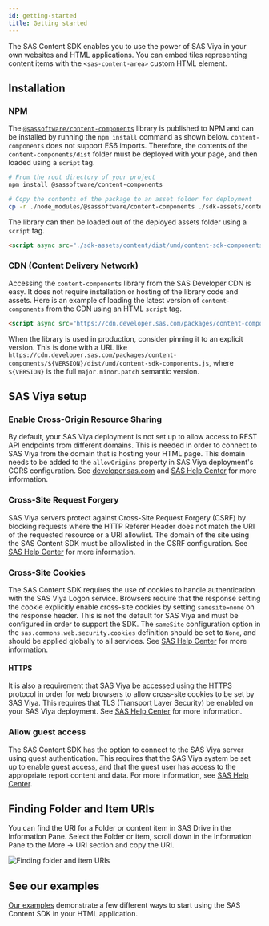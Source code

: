 ```yaml
---
id: getting-started
title: Getting started
---
```


The SAS Content SDK enables you to use the power of SAS Viya in your own websites and HTML applications.
You can embed tiles representing content items with the `<sas-content-area>` custom HTML element.

## Installation

### NPM

The <a target="_blank" href="https://www.npmjs.com/package/@sassoftware/content-components">`@sassoftware/content-components`</a> library is published to NPM and can be installed by running the `npm install` command as shown below. `content-components` does not support ES6 imports. Therefore, the contents of the `content-components/dist` folder must be deployed with your page, and then loaded using a `script` tag.

```bash
# From the root directory of your project
npm install @sassoftware/content-components

# Copy the contents of the package to an asset folder for deployment
cp -r ./node_modules/@sassoftware/content-components ./sdk-assets/content
```

The library can then be loaded out of the deployed assets folder using a `script` tag.

```html
<script async src="./sdk-assets/content/dist/umd/content-sdk-components.js"></script>
```

### CDN (Content Delivery Network)

Accessing the `content-components` library from the SAS Developer CDN is easy. It does not require installation or
hosting of the library code and assets. Here is an example of loading the latest version of `content-components` from the CDN
using an HTML `script` tag.

```html
<script async src="https://cdn.developer.sas.com/packages/content-components/latest/dist/umd/content-sdk-components.js"></script>
```
When the library is used in production, consider pinning it to an explicit version. This is done with a URL like `https://cdn.developer.sas.com/packages/content-components/${VERSION}/dist/umd/content-sdk-components.js`, where `${VERSION}` is the full `major.minor.patch` semantic version.

## SAS Viya setup

### Enable Cross-Origin Resource Sharing

By default, your SAS Viya deployment is not set up to allow access to REST API endpoints from different domains. This is
needed in order to connect to SAS Viya from the domain that is hosting your HTML page. This domain needs to be added to the
`allowOrigins` property in SAS Viya deployment's CORS configuration. See
<a target="_blank" href="https://developer.sas.com/reference/cors/">developer.sas.com</a> and
<a target="_blank" href="https://go.documentation.sas.com/doc/en/sasadmincdc/v_023/calauthmdl/n1iyx40th7exrqn1ej8t12gfhm88.htm#p04ifnaixhf85in1xo7zrr2fgimf">SAS Help Center</a> for more information.

### Cross-Site Request Forgery

SAS Viya servers protect against Cross-Site Request Forgery (CSRF) by blocking requests where the HTTP Referer Header does not match the URI of the requested resource or a URI allowlist. The domain of the site using the SAS Content SDK must be allowlisted in the CSRF configuration.  See <a target="_blank" href="https://go.documentation.sas.com/doc/en/sasadmincdc/v_023/calconfigref/p1fejrlg8b007jn1krvvwzy5q7tn.htm#n0nf0wwa3p7mjhn11926x4k9gl72">SAS Help Center</a> for more information.

### Cross-Site Cookies

The SAS Content SDK requires the use of cookies to handle authentication with the SAS Viya Logon service. Browsers require that the response setting the cookie explicitly enable cross-site cookies by setting `samesite=none` on the response header. This is not the default for SAS Viya and must be configured in order to support the SDK. The `sameSite` configuration option in the `sas.commons.web.security.cookies` definition should be set to `None`, and should be applied globally to all services. See <a target="_blank" href="https://go.documentation.sas.com/doc/en/sasadmincdc/v_023/calconfigref/p1fejrlg8b007jn1krvvwzy5q7tn.htm#p0xav129qcxrytn14y2d8rnhdrlm">SAS Help Center</a> for more information.

#### HTTPS
It is also a requirement that SAS Viya be accessed using the HTTPS protocol in order for web browsers to allow cross-site cookies to be set by SAS Viya.  This requires that TLS (Transport Layer Security) be enabled on your SAS Viya deployment. See <a target="_blank" href="https://go.documentation.sas.com/doc/en/sasadmincdc/v_023/viyaov/p0i3vcgjpciz45n1of1v4vkffwbn.htm?fromDefault=#p1xrvoju01719fn1trks0xkasjk5">SAS Help Center</a> for more information.

### Allow guest access

The SAS Content SDK has the option to connect to the SAS Viya server using guest authentication. This requires that the SAS Viya system be
set up to enable guest access, and that the guest user has access to the appropriate report content and data. For more information, see 
<a target="_blank" href="https://go.documentation.sas.com/doc/en/sasadmincdc/v_023/calauthmdl/p1i1pi9jk2nkkqn1rkh3t5elvc9y.htm#n067qoyrgu1yohn19nq4ehy8o0b3">SAS Help Center</a>.

## Finding Folder and Item URIs

You can find the URI for a Folder or content item in SAS Drive in the Information Pane. Select the Folder or item, scroll down in the Information Pane to the More -> URI section and copy the URI.

![Finding folder and item URIs](assets/findUri.png)

## See our examples

<a target="_blank" href="https://github.com/sassoftware/sas-viya-sdk-js/tree/master/sdk/content-components/examples">Our examples</a> demonstrate a few different
ways to start using the SAS Content SDK in your HTML application.
